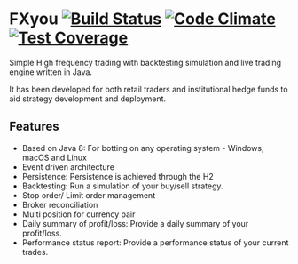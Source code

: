 # FXyou   [![Build Status](https://travis-ci.org/apssouza22/trading-system.svg?branch=master)](https://travis-ci.org/apssouza22/trading-system) [![Code Climate](https://codeclimate.com/github/apssouza22/trading-system.png)](https://codeclimate.com/github/apssouza22/trading-system) [![Test Coverage](https://api.codeclimate.com/v1/badges/d999a5f1311bd806b345/test_coverage)](https://codeclimate.com/github/apssouza22/trading-system/test_coverage)
Simple High frequency trading with backtesting simulation and live trading engine written in Java.

It has been developed for both retail traders and institutional hedge funds to aid strategy development and deployment.

## Features
* Based on Java 8: For botting on any operating system - Windows, macOS and Linux
* Event driven architecture
* Persistence: Persistence is achieved through the H2
* Backtesting: Run a simulation of your buy/sell strategy.
* Stop order/ Limit order management
* Broker reconciliation
* Multi position for currency pair
* Daily summary of profit/loss: Provide a daily summary of your profit/loss.
* Performance status report: Provide a performance status of your current trades.
